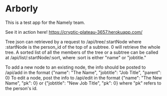 Arborly
=====================

This is a test app for the Namely team.

See it in action here! https://cryptic-plateau-3657.herokuapp.com/

Tree json can retrieved by a request to /api/tree/:startNode where :startNode is the person_id of the top of a subtree.
0 will retrieve the whole tree.
A sorted list of all the members of the tree or a subtree can be called at /api/list/:startNode/:sort, where :sort is either "name" or "jobtitle."

To add a new node to an existing node, the info should be posted to /api/add in the format {"name": "The Name", "jobtitle": "Job Title", "parent": 0}
To edit a node, post the info to /api/edit in the format {"name": "The New Name", "pk": 0} or {"jobtitle": "New Job Title", "pk": 0} where "pk" refers to the person's id.

